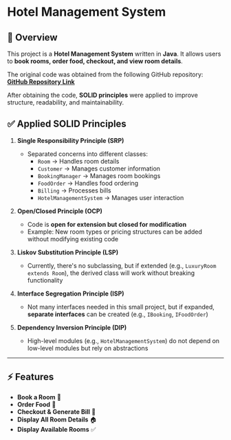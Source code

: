 # Hotel Management System

## 📌 Overview
This project is a **Hotel Management System** written in **Java**. It allows users to **book rooms, order food, checkout, and view room details**.  

The original code was obtained from the following GitHub repository:  
**[GitHub Repository Link](https://github.com/shouryaj98/Hotel-Management-Project-Java/blob/master/Main.java)**  

After obtaining the code, **SOLID principles** were applied to improve structure, readability, and maintainability.

## ✅ **Applied SOLID Principles**
1. **Single Responsibility Principle (SRP)**  
   - Separated concerns into different classes:
     - `Room` → Handles room details  
     - `Customer` → Manages customer information  
     - `BookingManager` → Manages room bookings  
     - `FoodOrder` → Handles food ordering  
     - `Billing` → Processes bills  
     - `HotelManagementSystem` → Manages user interaction  

2. **Open/Closed Principle (OCP)**  
   - Code is **open for extension but closed for modification**  
   - Example: New room types or pricing structures can be added without modifying existing code  

3. **Liskov Substitution Principle (LSP)**  
   - Currently, there's no subclassing, but if extended (e.g., `LuxuryRoom extends Room`), the derived class will work without breaking functionality  

4. **Interface Segregation Principle (ISP)**  
   - Not many interfaces needed in this small project, but if expanded, **separate interfaces** can be created (e.g., `IBooking`, `IFoodOrder`)  

5. **Dependency Inversion Principle (DIP)**  
   - High-level modules (e.g., `HotelManagementSystem`) do not depend on low-level modules but rely on abstractions  

---

## ⚡ Features
- **Book a Room** 🏨  
- **Order Food** 🍔  
- **Checkout & Generate Bill** 🧾  
- **Display All Room Details** 🏠  
- **Display Available Rooms** ✅  

